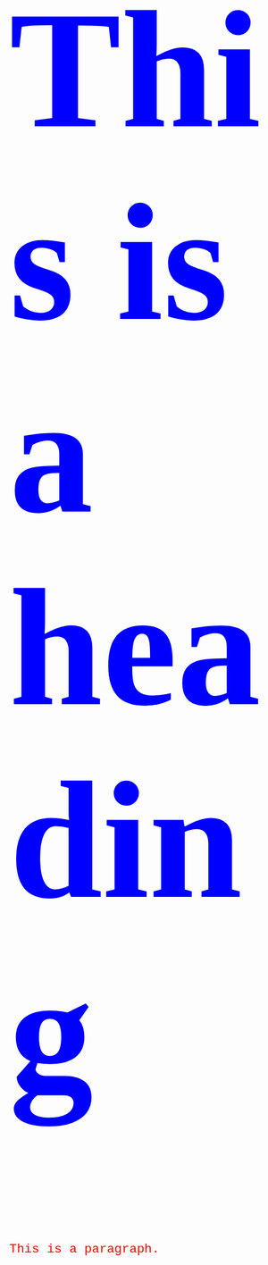 <!DOCTYPE html>
<html>
<head>
<style>
h1 {
  color:blue; 
  font-family:verdana;
  font-size:300;
} 
p {
 color:red;
 font-family:courier; 
 font-size:160%;
 }
  </style>
  </head>
  <body>
    <h1>This is a heading</h1>
    <p>This is a paragraph.</p>
  </body>
  </html>
  
  
  
  
